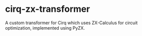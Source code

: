 # cirq-zx-transformer
A custom transformer for Cirq which uses ZX-Calculus for circuit optimization, implemented using PyZX.
